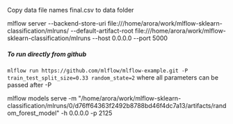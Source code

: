 Copy data file names final.csv to data folder

mlflow server --backend-store-uri file:///home/arora/work/mlflow-sklearn-classification/mlruns/ --default-artifact-root file:///home/arora/work/mlflow-sklearn-classification/mlruns --host 0.0.0.0 --port 5000



##### To run directly from github
```mlflow run https://github.com/mlflow/mlflow-example.git -P train_test_split_size=0.33 random_state=2```
where all parameters can be passed after -P


mlflow models serve -m "/home/arora/work/mlflow-sklearn-classification/mlruns/0/d76ff64363f2492b8788bd46f4dc7a13/artifacts/random_forest_model" -h 0.0.0.0 -p 2125